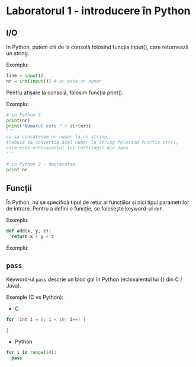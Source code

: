 # Laboratorul 1 - introducere în Python
## I/O
In Python, putem citi de la consolă folosind funcția input(), care returnează un string.

Exemplu:
```python
line = input()
nr = int(input()) # nr este un numar
```

Pentru afișare la consolă, folosim funcția print().

Exemplu:
```python
# in Python 3
print(nr)
print("Numarul este " + str(nr))
'''
ca sa concatenam un numar la un string,
trebuie sa convertim acel numar la string folosind functia str(),
care este echivalentul lui toString() din Java
'''

# in Python 2 - deprecated
print nr
```
## Funcții
În Python, nu se specifică tipul de retur al funcțiilor și nici tipul parametrilor de intrare. Pentru a defini o funcție, se folosește keyword-ul `def`.

Exemplu:
```python
def add(x, y, z):
  return x + y + z
```

Exemplu:
## `pass`
Keyword-ul `pass` descrie un bloc gol în Python (echivalentul lui {} din C / Java).

Exemple (C vs Python):
- C
```c
for (int i = 0; i < 10; i++) {

}
```
- Python
```python
for i in range(10):
  pass
```
